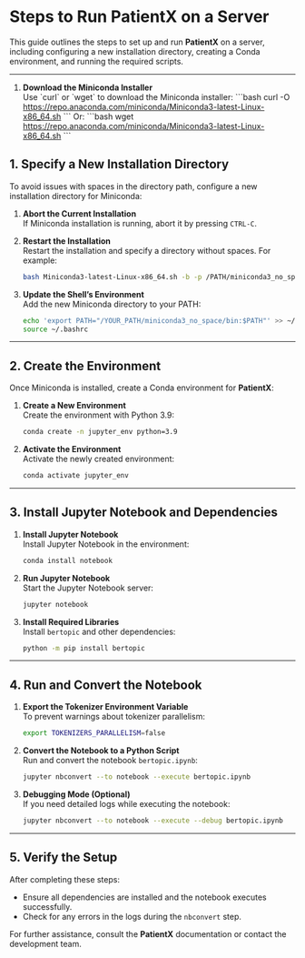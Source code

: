 
# Steps to Run PatientX on a Server

This guide outlines the steps to set up and run **PatientX** on a server, including configuring a new installation directory, creating a Conda environment, and running the required scripts.

---

1. **Download the Miniconda Installer**  
   Use \`curl\` or \`wget\` to download the Miniconda installer:
   \`\`\`bash
   curl -O https://repo.anaconda.com/miniconda/Miniconda3-latest-Linux-x86_64.sh
   \`\`\`
   Or:
   \`\`\`bash
   wget https://repo.anaconda.com/miniconda/Miniconda3-latest-Linux-x86_64.sh
   \`\`\`

## 1. Specify a New Installation Directory

To avoid issues with spaces in the directory path, configure a new installation directory for Miniconda:

1. **Abort the Current Installation**  
   If Miniconda installation is running, abort it by pressing `CTRL-C`.

2. **Restart the Installation**  
   Restart the installation and specify a directory without spaces. For example:
   ```bash
   bash Miniconda3-latest-Linux-x86_64.sh -b -p /PATH/miniconda3_no_space -u
   ```

3. **Update the Shell’s Environment**  
   Add the new Miniconda directory to your PATH:
   ```bash
   echo 'export PATH="/YOUR_PATH/miniconda3_no_space/bin:$PATH"' >> ~/.bashrc
   source ~/.bashrc
   ```

---

## 2. Create the Environment

Once Miniconda is installed, create a Conda environment for **PatientX**:

1. **Create a New Environment**  
   Create the environment with Python 3.9:
   ```bash
   conda create -n jupyter_env python=3.9
   ```

2. **Activate the Environment**  
   Activate the newly created environment:
   ```bash
   conda activate jupyter_env
   ```

---

## 3. Install Jupyter Notebook and Dependencies

1. **Install Jupyter Notebook**  
   Install Jupyter Notebook in the environment:
   ```bash
   conda install notebook
   ```

2. **Run Jupyter Notebook**  
   Start the Jupyter Notebook server:
   ```bash
   jupyter notebook
   ```

3. **Install Required Libraries**  
   Install `bertopic` and other dependencies:
   ```bash
   python -m pip install bertopic
   ```

---

## 4. Run and Convert the Notebook

1. **Export the Tokenizer Environment Variable**  
   To prevent warnings about tokenizer parallelism:
   ```bash
   export TOKENIZERS_PARALLELISM=false
   ```

2. **Convert the Notebook to a Python Script**  
   Run and convert the notebook `bertopic.ipynb`:
   ```bash
   jupyter nbconvert --to notebook --execute bertopic.ipynb
   ```

3. **Debugging Mode (Optional)**  
   If you need detailed logs while executing the notebook:
   ```bash
   jupyter nbconvert --to notebook --execute --debug bertopic.ipynb
   ```

---

## 5. Verify the Setup

After completing these steps:
- Ensure all dependencies are installed and the notebook executes successfully.
- Check for any errors in the logs during the `nbconvert` step.

For further assistance, consult the **PatientX** documentation or contact the development team.
